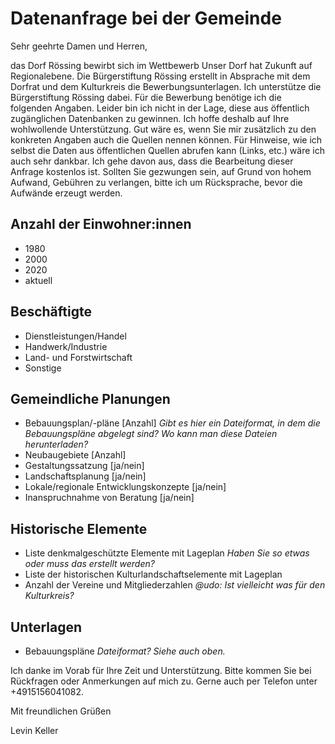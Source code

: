 # Datenanfrage bei der Gemeinde

Sehr geehrte Damen und Herren,

das Dorf Rössing bewirbt sich im Wettbewerb Unser Dorf hat Zukunft auf
Regionalebene. Die Bürgerstiftung Rössing erstellt in Absprache mit dem Dorfrat
und dem Kulturkreis die Bewerbungsunterlagen. Ich unterstütze die Bürgerstiftung
Rössing dabei. Für die Bewerbung benötige ich die folgenden Angaben. Leider bin
ich nicht in der Lage, diese aus öffentlich zugänglichen Datenbanken zu
gewinnen. Ich hoffe deshalb auf Ihre wohlwollende Unterstützung. Gut wäre es,
wenn Sie mir zusätzlich zu den konkreten Angaben auch die Quellen nennen können.
Für Hinweise, wie ich selbst die Daten aus öffentlichen Quellen abrufen kann
(Links, etc.) wäre ich auch sehr dankbar. Ich gehe davon aus, dass die
Bearbeitung dieser Anfrage kostenlos ist. Sollten Sie gezwungen sein, auf Grund
von hohem Aufwand, Gebühren zu verlangen, bitte ich um Rücksprache, bevor die
Aufwände erzeugt werden.

## Anzahl der Einwohner:innen

- 1980
- 2000
- 2020
- aktuell

## Beschäftigte

- Dienstleistungen/Handel
- Handwerk/Industrie
- Land- und Forstwirtschaft
- Sonstige

## Gemeindliche Planungen

- Bebauungsplan/-pläne	[Anzahl] _Gibt es hier ein Dateiformat, in dem die
  Bebauungspläne abgelegt sind? Wo kann man diese Dateien herunterladen?_
- Neubaugebiete	[Anzahl]
- Gestaltungssatzung	[ja/nein]
- Landschaftsplanung	[ja/nein]
- Lokale/regionale Entwicklungskonzepte	[ja/nein]
- Inanspruchnahme von Beratung	[ja/nein]

## Historische Elemente

- Liste denkmalgeschützte Elemente mit Lageplan _Haben Sie so etwas oder muss
  das erstellt werden?_
- Liste der historischen Kulturlandschaftselemente mit Lageplan
- Anzahl der Vereine und Mitgliederzahlen _@udo: Ist vielleicht was für den
  Kulturkreis?_

## Unterlagen

- Bebauungspläne _Dateiformat? Siehe auch oben._

Ich danke im Vorab für Ihre Zeit und Unterstützung. Bitte kommen Sie bei
Rückfragen oder Anmerkungen auf mich zu. Gerne auch per Telefon unter
+4915156041082.

Mit freundlichen Grüßen

Levin Keller

